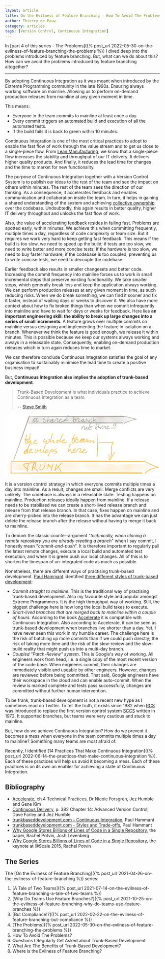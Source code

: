 ```yaml
---
layout: article
title: On the Evilness of Feature Branching - How To Avoid The Problems?
author: Thierry de Pauw
category: articles
tags: [Version Control, Continuous Integration]
---
```


In [part 4 of this series - The Problems]({% post_url 2022-05-30-on-the-evilness-of-feature-branching-the-problems %}) I
dived deep into the problems introduced by feature branching. But, what can we do about this? How can we avoid the problems introduced by feature branching altogether?

---

By adopting Continuous Integration as it was meant when introduced by the Extreme Programming community in the late 1990s. Ensuring always working software on mainline. Allowing us to perform on-demand production releases from mainline at any given moment in time.

This means:

- Everyone in the team commits to mainline at least once a day.
- Every commit triggers an automated build and execution of all the automated tests.
- If the build fails it is back to green within 10 minutes.

Continuous Integration is one of the most critical practices to adopt to enable the fast flow of work through the value stream and to get us close to a single-piece flow. From [Lean Manufacturing](https://en.wikipedia.org/wiki/Lean_manufacturing), we know that a single-piece flow increases the stability and throughput of our IT delivery. It delivers higher quality products. And finally, it reduces the lead time for changes and the time to market for new functionality.

The purpose of Continuous Integration together with a Version Control System is to publish our ideas to the rest of the team and see the impact on others within minutes. The rest of the team sees the direction of our thinking. As a consequence, it accelerates feedback and enables communication and collaboration inside the team. In turn, it helps in gaining a shared understanding of the system and achieving [collective ownership](http://www.extremeprogramming.org/rules/collective.html) over the codebase. Undoubtedly, this again results in better quality, higher IT delivery throughput and unlocks the fast flow of work.

Also, the value of accelerating feedback resides in failing fast. Problems are spotted early, within minutes. We achieve this when committing frequently, multiple times a day, regardless of code complexity or team size. But it requires we work very hard to keep getting fast feedback. This means if the build is too slow, we need to speed up the build; if tests are too slow, we need to write better and more concise tests; if the hardware is too slow, we need to buy faster hardware; if the codebase is too coupled, preventing us to write concise tests, we need to decouple the codebase.

Earlier feedback also results in smaller changesets and better code. Increasing the commit frequency into mainline forces us to work in small incremental steps that preserve existing functionality. We take smaller steps, which generally break less and keep the application always working. We can perform production releases at any given moment in time, as such reducing risks. When we do break something, we can find it sooner and fix it faster, instead of waiting days or weeks to discover it. We also have more context about how to fix broken things than when we commit infrequently into mainline and have to wait for days or weeks for feedback. Here lies **an important engineering skill: the ability to break up large changes into a series of small increments**. A feature grows over multiple commits on mainline versus designing and implementing the feature in isolation on a branch.  Whenever we think the feature is good enough, we release it within minutes. This is possible because we keep our systems always working and always in a releasable state. Consequently, enabling on-demand production releases which in turn again reduces time to market.

We can therefore conclude Continuous Integration satisfies the goal of any organisation to sustainably minimise the lead time to create a positive business impact!

But, **Continuous Integration also implies the adoption of trunk-based development**.

> Trunk-Based Development is what individuals practice to achieve Continuous Integration as a team.
>
> -- [Steve Smith](https://twitter.com/SteveSmith_Tech)

![Trunk-based development](/images/on-the-evilness-of-feature-branching-how-to-avoid-the-problems/trunk-based-development.png)

It is a version control strategy in which everyone commits multiple times a day into mainline. As a result, changes are small. Merge conflicts are very unlikely. The codebase is always in a releasable state. Testing happens on mainline. Production releases ideally happen from mainline. If a release needs to be stabilised we can create a short-lived release branch and release from that release branch. In that case, fixes happen on mainline and are cherry-picked into the release branch. It has the advantage we can just delete the release branch after the release without having to merge it back to mainline.

To debunk the classic counter-argument "*technically, when cloning a remote repository you are already creating a branch*" when I say commit, I honestly mean "*commit-and-push*". It is therefore important to regularly pull the latest remote changes, execute a local build and automated test execution, and when it is green push our local changes. All of this is to shorten the timespan of un-integrated code as much as possible.

Nonetheless, there are different ways of practising trunk-based development. [Paul Hammant](https://twitter.com/paul_hammant) identified [three different styles of trunk-based development](https://trunkbaseddevelopment.com/styles/):

- *Commit straight to mainline*. This is the traditional way of practising trunk-based development. Also my favourite style and popular amongst Extreme Programmers. It is the high throughput way of working. Still, the biggest challenge here is how long the local build takes to execute.
- *Short-lived branches that are merged back to mainline within a couple of hours*. According to the book [Accelerate](https://itrevolution.com/accelerate-book/) it is compatible with Continuous Integration. Also according to Accelerate, it can be seen as trunk-based development when branches live shorter than a day. Yet, I have never seen this work in my humble career. The challenge here is the risk of batching up more commits than if we could push directly; the risk of taking more time and the risk of the slow-review and the slow-build reality that might push us into a multi-day branch.
- *Coupled "Patch-Review" system*. This is Google's way of working. All engineers work from head, i.e. a single copy of the most recent version of the code base. When engineers commit, their changes are immediately visible and useable by other engineers. However, changes are reviewed before being committed. That said, Google engineers have their workspace in the cloud and can enable auto-commit. When the review is marked complete and tests pass successfully, changes are committed without further human intervention.

To be frank, trunk-based development is not a recent new hype as I sometimes read on Twitter. To tell the truth, it exists since 1982 when [RCS](https://en.wikipedia.org/wiki/Revision_Control_System) was introduced to replace the first version control system [SCCS](https://en.wikipedia.org/wiki/Source_Code_Control_System) written in 1972. It supported branches, but teams were very cautious and stuck to mainline.

But, how do we achieve Continuous Integration? How do we prevent it becomes a mess when everyone in the team commits multiple times a day to mainline? Something many teams are most afraid of.

Recently, I identified [14 Practices That Make Continuous Integration]({% post_url 2022-06-14-the-practices-that-make-continuous-integration %}). Each of these practices will help us avoid it becoming a mess. Each of these practices is on its own an enabler for achieving a state of Continuous Integration.

## Bibliography

- [Accelerate](https://itrevolution.com/accelerate-book/), ch 4 Technical Practices, Dr Nicole Forsgren, Jez Humble and Gene Kim
- [Continuous Delivery](https://www.goodreads.com/book/show/8686650-continuous-delivery), p. 382 Chapter 14: Advanced Version Control, Dave Farley and Jez Humble
- [trunkbaseddevelopment.com - Continuous Integration](https://trunkbaseddevelopment.com/continuous-integration/), Paul Hammant
- [trunkbaseddevelopment.com - Styles and Trade-offs](https://trunkbaseddevelopment.com/styles/), Paul Hammant
- [Why Google Stores Billions of Lines of Code in a Single Repository](https://cacm.acm.org/magazines/2016/7/204032-why-google-stores-billions-of-lines-of-code-in-a-single-repository/fulltext), the paper, Rachel Potvin, Josh Levenberg
- [Why Google Stores Billions of Lines of Code in a Single Repository](https://www.youtube.com/watch?v=W71BTkUbdqE), the keynote at @Scale 2015, Rachel Potvin

## The Series

The [On the Evilness of Feature Branching]({% post_url 2021-04-26-on-the-evilness-of-feature-branching %}) series:

1. [A Tale of Two Teams]({% post_url 2021-07-14-on-the-evilness-of-feature-branching-a-tale-of-two-teams %})
2. [Why Do Teams Use Feature Branches?]({% post_url 2021-10-25-on-the-evilness-of-feature-branching-why-do-teams-use-feature-branches %})
3. [But Compliance!?]({% post_url 2022-02-22-on-the-evilness-of-feature-branching-but-compliance %})
4. [The Problems]({% post_url 2022-05-30-on-the-evilness-of-feature-branching-the-problems %})
5. How To Avoid The Problems?
6. Questions I Regularly Get Asked about Trunk-Based Development
7. What Are The Benefits of Trunk-Based Development?
8. Where is the Evilness of Feature Branching?
